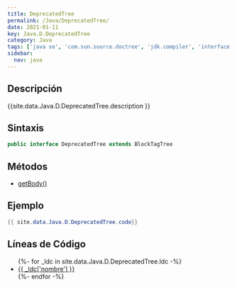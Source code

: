 ```yaml
---
title: DeprecatedTree
permalink: /Java/DeprecatedTree/
date: 2021-01-11
key: Java.D.DeprecatedTree
category: Java
tags: ['java se', 'com.sun.source.doctree', 'jdk.compiler', 'interface java', 'Java 1.8']
sidebar: 
  nav: java
---
```


## Descripción
{{site.data.Java.D.DeprecatedTree.description }}

## Sintaxis
~~~java
public interface DeprecatedTree extends BlockTagTree
~~~

## Métodos
* [getBody()](/Java/DeprecatedTree/getBody)

## Ejemplo
~~~java
{{ site.data.Java.D.DeprecatedTree.code}}
~~~

## Líneas de Código
<ul>
{%- for _ldc in site.data.Java.D.DeprecatedTree.ldc -%}
   <li>
       <a href="{{_ldc['url'] }}">{{ _ldc['nombre'] }}</a>
   </li>
{%- endfor -%}
</ul>
